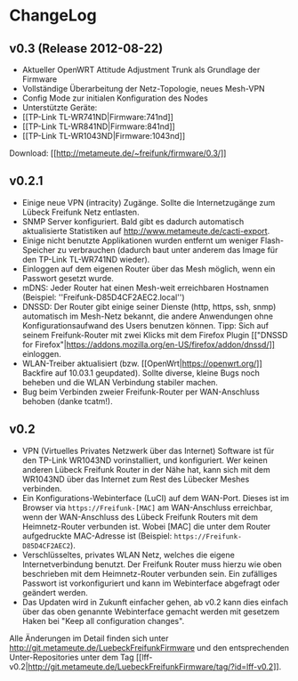 # ChangeLog

## v0.3 (Release 2012-08-22)

* Aktueller OpenWRT Attitude Adjustment Trunk als Grundlage der Firmware
* Vollständige Überarbeitung der Netz-Topologie, neues Mesh-VPN
* Config Mode zur initialen Konfiguration des Nodes
* Unterstützte Geräte:
 * [[TP-Link TL-WR741ND|Firmware:741nd]]
 * [[TP-Link TL-WR841ND|Firmware:841nd]]
 * [[TP-Link TL-WR1043ND|Firmware:1043nd]]

Download: [[http://metameute.de/~freifunk/firmware/0.3/]]

## v0.2.1

 * Einige neue VPN (intracity) Zugänge. Sollte die Internetzugänge zum Lübeck Freifunk Netz entlasten.
 * SNMP Server konfiguriert. Bald gibt es dadurch automatisch aktualisierte Statistiken auf http://www.metameute.de/cacti-export.
 * Einige nicht benutzte Applikationen wurden entfernt um weniger Flash-Speicher zu verbrauchen (dadurch baut unter anderem das Image für den TP-Link TL-WR741ND wieder).
 * Einloggen auf dem eigenen Router über das Mesh möglich, wenn ein Passwort gesetzt wurde.
 * mDNS: Jeder Router hat einen Mesh-weit erreichbaren Hostnamen (Beispiel: ''Freifunk-D85D4CF2AEC2.local'')
 * DNSSD: Der Router gibt einige seiner Dienste (http, https, ssh, snmp) automatisch im Mesh-Netz bekannt, die andere Anwendungen ohne Konfigurationsaufwand des Users benutzen können. Tipp: Sich auf seinem Freifunk-Router mit zwei Klicks mit dem Firefox Plugin [["DNSSD for Firefox"|https://addons.mozilla.org/en-US/firefox/addon/dnssd/]] einloggen.
 * WLAN-Treiber aktualisiert (bzw. [[OpenWrt|https://openwrt.org/]] Backfire auf 10.03.1 geupdated). Sollte diverse, kleine Bugs noch beheben und die WLAN Verbindung stabiler machen.
 * Bug beim Verbinden zweier Freifunk-Router per WAN-Anschluss behoben (danke tcatm!).

## v0.2

 * VPN (Virtuelles Privates Netzwerk über das Internet) Software ist für den TP-Link WR1043ND vorinstalliert, und konfiguriert. Wer keinen anderen Lübeck Freifunk Router in der Nähe hat, kann sich mit dem WR1043ND über das Internet zum Rest des Lübecker Meshes verbinden.
 * Ein Konfigurations-Webinterface (LuCI) auf dem WAN-Port. Dieses ist im Browser via `https://Freifunk-[MAC]` am WAN-Anschluss erreichbar, wenn der WAN-Anschluss des Lübeck Freifunk Routers mit dem Heimnetz-Router verbunden ist. Wobei [MAC] die unter dem Router aufgedruckte MAC-Adresse ist (Beispiel: `https://Freifunk-D85D4CF2AEC2`).
 * Verschlüsseltes, privates WLAN Netz, welches die eigene Internetverbindung benutzt. Der Freifunk Router muss hierzu wie oben beschrieben mit dem Heimnetz-Router verbunden sein. Ein zufälliges Passwort ist vorkonfiguriert und kann im Webinterface abgefragt oder geändert werden.
 * Das Updaten wird in Zukunft einfacher gehen, ab v0.2 kann dies einfach über das oben genannte Webinterface gemacht werden mit gesetzem Haken bei "Keep all configuration changes".

Alle Änderungen im Detail finden sich unter http://git.metameute.de/LuebeckFreifunkFirmware und den entsprechenden Unter-Repositories unter dem Tag [[lff-v0.2|http://git.metameute.de/LuebeckFreifunkFirmware/tag/?id=lff-v0.2]].